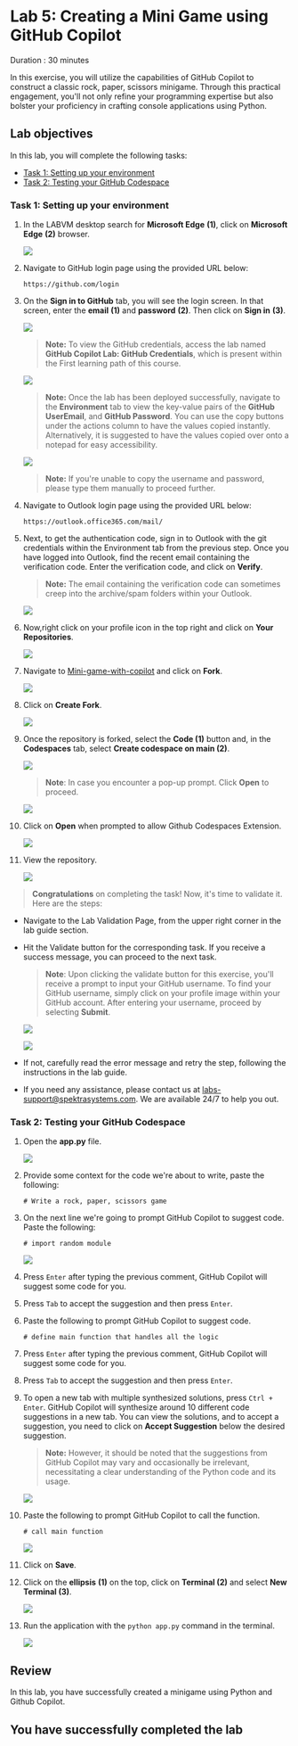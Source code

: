 # Lab 5: Creating a Mini Game using GitHub Copilot

Duration : 30 minutes

In this exercise, you will utilize the capabilities of GitHub Copilot to construct a classic rock, paper, scissors minigame. Through this practical engagement, you'll not only refine your programming expertise but also bolster your proficiency in crafting console applications using Python.

## Lab objectives

In this lab, you will complete the following tasks:

* [Task 1: Setting up your environment](#Task-1-Setting-up-your-environment)
* [Task 2: Testing your GitHub Codespace](#Task2-Testing-your-GitHub-Codespace)

### Task 1: Setting up your environment

1. In the LABVM desktop search for **Microsoft Edge** **(1)**, click on **Microsoft Edge** **(2)** browser.

   ![](../media/Edge.png)

1. Navigate to GitHub login page using the provided URL below:
   ```
   https://github.com/login
   ```
   
1. On the **Sign in to GitHub** tab, you will see the login screen. In that screen, enter the  **email** **(1)** and **password** **(2)**. Then click on **Sign in** **(3)**. 

   ![](../media/github-login.png)

    >**Note:** To view the GitHub credentials, access the lab named **GitHub Copilot Lab: GitHub Credentials**, which is present within the First learning path of this course.

      ![](../media/credsfile.png)

   >**Note:** Once the lab has been deployed successfully, navigate to the **Environment** tab to view the key-value pairs of the **GitHub UserEmail**, and **GitHub Password**. You can use the copy buttons under the actions column to have the values copied instantly. Alternatively, it is suggested to have the values copied over onto a notepad for easy accessibility. 

     ![](../media/envt12.png)
   
   >**Note:** If you're unable to copy the username and password, please type them manually to proceed further.
          
1. Navigate to Outlook login page using the provided URL below:
   ```
   https://outlook.office365.com/mail/
   ```
1. Next, to get the authentication code, sign in to Outlook with the git credentials within the Environment tab from the previous step. Once you have logged into Outlook, find the recent email containing the verification code. Enter the verification code, and click on **Verify**.

   >**Note:** The email containing the verification code can sometimes creep into the archive/spam folders within your Outlook.

   ![](../media/authgit.png)

1. Now,right click on your profile icon in the top right and click on **Your Repositories**.
    
   ![](../media/l2.2.png)

1. Navigate to [Mini-game-with-copilot](https://github.com/MicrosoftDocs/mslearn-challenge-project-create-mini-game-with-copilot) and click on **Fork**.

   ![](../media/vs2.png)

1. Click on **Create Fork**.

   ![](../media/vs20.png)

1. Once the repository is forked, select the **Code (1)** button and, in the **Codespaces** tab, select **Create codespace on main (2)**.

   ![](../media/vs6.png)

      >**Note**: In case you encounter a pop-up prompt. Click **Open** to proceed.

      ![](../media/vs7.png)

1. Click on **Open** when prompted to allow Github Codespaces Extension.

   ![](../media/vs25.png)
   
1. View the repository.

   ![](../media/vs11.png)

> **Congratulations** on completing the task! Now, it's time to validate it. Here are the steps:
 
- Navigate to the Lab Validation Page, from the upper right corner in the lab guide section.
- Hit the Validate button for the corresponding task. If you receive a success message, you can proceed to the next task.

   >**Note**: Upon clicking the validate button for this exercise, you'll receive a prompt to input your GitHub username. To find your GitHub username, simply click on your profile image within your GitHub account. After entering your username, proceed by selecting **Submit**.

   ![](../media/lab1-19.png)

   ![](../media/lab1-17.png)

- If not, carefully read the error message and retry the step, following the instructions in the lab guide.
- If you need any assistance, please contact us at labs-support@spektrasystems.com. We are available 24/7 to help you out.

### Task 2: Testing your GitHub Codespace

1. Open the **app.py** file.

   ![](../media/vs19.png)

1. Provide some context for the code we're about to write, paste the following:

   ```
   # Write a rock, paper, scissors game
   ```

1. On the next line we're going to prompt GitHub Copilot to suggest code. Paste the following:

   ```
   # import random module
   ```
   ![](../media/game1.png)

1. Press `Enter` after typing the previous comment, GitHub Copilot will suggest some code for you.

1. Press `Tab` to accept the suggestion and then press `Enter`.

1. Paste the following to prompt GitHub Copilot to suggest code.

     ```
     # define main function that handles all the logic
     ```

1. Press `Enter` after typing the previous comment, GitHub Copilot will suggest some code for you.

1. Press `Tab` to accept the suggestion and then press `Enter`.

1. To open a new tab with multiple synthesized solutions, press `Ctrl + Enter`. GitHub Copilot will synthesize around 10 different code suggestions in a new tab. You can view the solutions, and to accept a suggestion, you need to click on **Accept Suggestion** below the desired suggestion.

    >**Note:** However, it should be noted that the suggestions from GitHub Copilot may vary and occasionally be irrelevant, necessitating a clear understanding of the Python code and its usage.

   ![](../media/game3.png)
   
1. Paste the following to prompt GitHub Copilot to call the function.

   ```
   # call main function
   ```
   ![](../media/game2.png)

1. Click on **Save**.

1. Click on the **ellipsis** **(1)** on the top, click on **Terminal (2)** and select **New Terminal (3)**.

   ![](../media/openterminal.png)

1. Run the application with the `python app.py` command in the terminal.

   ![](../media/game4.png)
   
## Review

In this lab, you have successfully created a minigame using Python and Github Copilot.

## You have successfully completed the lab
